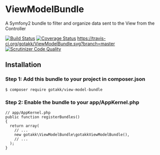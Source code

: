 # ViewModelBundle

A Symfony2 bundle to filter and organize data sent to the View from the Controller

[![Build Status](https://travis-ci.org/gotakk/ViewModelBundle.svg?branch=master)](https://travis-ci.org/gotakk/ViewModelBundle)
[![Coverage Status](https://coveralls.io/repos/gotakk/ViewModelBundle/badge.svg?branch=master&service=github)](https://coveralls.io/github/gotakk/ViewModelBundle?branch=master) https://travis-ci.org/gotakk/ViewModelBundle.svg?branch=master
[![Scrutinizer Code Quality](https://scrutinizer-ci.com/g/gotakk/ViewModelBundle/badges/quality-score.png?b=master)](https://scrutinizer-ci.com/g/gotakk/ViewModelBundle/?branch=master)

## Installation
### Step 1: Add this bundle to your project in composer.json

```
$ composer require gotakk/view-model-bundle
```

### Step 2: Enable the bundle to your app/AppKernel.php

```
// app/AppKernel.php
public function registerBundles()
{
  return array(
    // ...
    new gotakk\ViewModelBundle\gotakkViewModelBundle(),
    // ...
  );
}
```

